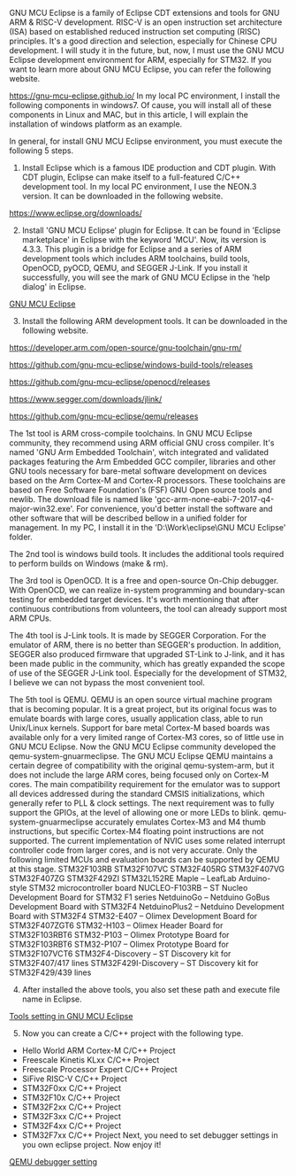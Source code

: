 GNU MCU Eclipse is a family of Eclipse CDT extensions and tools for GNU ARM & RISC-V development. RISC-V is an open instruction set architecture (ISA) based on established reduced instruction set computing (RISC) principles. It's a good direction and selection, especially for Chinese CPU development. I will study it in the future, but, now, I must use the GNU MCU Eclipse development environment for ARM, especially for STM32. If you want to learn more about GNU MCU Eclipse, you can refer the following website.

<a href="https://gnu-mcu-eclipse.github.io/">https://gnu-mcu-eclipse.github.io/</a>
In my local PC environment, I install the following components in windows7. Of cause, you will install all of these components in Linux and MAC, but in this article, I will explain the installation of windows platform as an example.

In general, for install GNU MCU Eclipse environment, you must execute the following 5 steps.

1. Install Eclipse which is a famous IDE production and CDT plugin. With CDT plugin, Eclipse can make itself to a full-featured C/C++ development tool. In my local PC environment, I use the NEON.3 version. It can be downloaded in the following website.

<a href="https://www.eclipse.org/downloads/">https://www.eclipse.org/downloads/</a>

2. Install 'GNU MCU Eclipse' plugin for Eclipse. It can be found in 'Eclipse marketplace' in Eclipse with the keyword 'MCU'. Now, its version is 4.3.3. This plugin is a bridge for Eclipse and a series of ARM development tools which includes ARM toolchains, build tools, OpenOCD, pyOCD, QEMU, and SEGGER J-Link. If you install it successfully, you will see the mark of GNU MCU Eclipse in the 'help dialog' in Eclipse.

<a href="https://github.com/wangdongshi/RTOS/blob/master/DevEnv/GNU%20MCU%20Eclipse/GNU%20MCU%20Eclipse%20Mark.JPG">GNU MCU Eclipse</a>

3. Install the following ARM development tools. It can be downloaded in the following website.

<a href="https://developer.arm.com/open-source/gnu-toolchain/gnu-rm/">https://developer.arm.com/open-source/gnu-toolchain/gnu-rm/</a>

<a href="https://github.com/gnu-mcu-eclipse/windows-build-tools/releases">https://github.com/gnu-mcu-eclipse/windows-build-tools/releases</a>

<a href="https://github.com/gnu-mcu-eclipse/openocd/releases">https://github.com/gnu-mcu-eclipse/openocd/releases</a>

<a href="https://www.segger.com/downloads/jlink/">https://www.segger.com/downloads/jlink/</a>

<a href="https://github.com/gnu-mcu-eclipse/qemu/releases">https://github.com/gnu-mcu-eclipse/qemu/releases</a>

The 1st tool is ARM cross-compile toolchains. In GNU MCU Eclipse community, they recommend using ARM official GNU cross compiler. It's named 'GNU Arm Embedded Toolchain', witch integrated and validated packages featuring the Arm Embedded GCC compiler, libraries and other GNU tools necessary for bare-metal software development on devices based on the Arm Cortex-M and Cortex-R processors. These toolchains are based on Free Software Foundation's (FSF) GNU Open source tools and newlib.
The download file is named like 'gcc-arm-none-eabi-7-2017-q4-major-win32.exe'. For convenience, you'd better install the software and other software that will be described bellow in a unified folder for management. In my PC, I install it in the 'D:\Work\eclipse\GNU MCU Eclipse' folder.

The 2nd tool is windows build tools. It includes the additional tools required to perform builds on Windows (make & rm).

The 3rd tool is OpenOCD. It is a free and open-source On-Chip debugger. With OpenOCD, we can realize in-system programming and boundary-scan testing for embedded target devices. It's worth mentioning that after continuous contributions from volunteers, the tool can already support most ARM CPUs.

The 4th tool is J-Link tools. It is made by SEGGER Corporation. For the emulator of ARM, there is no better than SEGGER's production. In addition, SEGGER also produced firmware that upgraded ST-Link to J-link, and it has been made public in the community, which has greatly expanded the scope of use of the SEGGER J-Link tool. Especially for the development of STM32, I believe we can not bypass the most convenient tool.

The 5th tool is QEMU. QEMU is an open source virtual machine program that is becoming popular. It is a great project, but its original focus was to emulate boards with large cores, usually application class, able to run Unix/Linux kernels. Support for bare metal Cortex-M based boards was available only for a very limited range of Cortex-M3 cores, so of little use in GNU MCU Eclipse. Now the GNU MCU Eclipse community developed the qemu-system-gnuarmeclipse. The GNU MCU Eclipse QEMU maintains a certain degree of compatibility with the original qemu-system-arm, but it does not include the large ARM cores, being focused only on Cortex-M cores. The main compatibility requirement for the emulator was to support all devices addressed during the standard CMSIS initializations, which generally refer to PLL & clock settings. The next requirement was to fully support the GPIOs, at the level of allowing one or more LEDs to blink. qemu-system-gnuarmeclipse accurately emulates Cortex-M3 and M4 thumb instructions, but specific Cortex-M4 floating point instructions are not supported. The current implementation of NVIC uses some related interrupt controller code from larger cores, and is not very accurate. Only the following limited MCUs and evaluation boards can be supported by QEMU at this stage.
<MCU>
STM32F103RB
STM32F107VC
STM32F405RG
STM32F407VG
STM32F407ZG
STM32F429ZI
STM32L152RE
<board>
Maple – LeafLab Arduino-style STM32 microcontroller board
NUCLEO-F103RB – ST Nucleo Development Board for STM32 F1 series
NetduinoGo – Netduino GoBus Development Board with STM32F4
NetduinoPlus2 – Netduino Development Board with STM32F4
STM32-E407 – Olimex Development Board for STM32F407ZGT6
STM32-H103 – Olimex Header Board for STM32F103RBT6
STM32-P103 – Olimex Prototype Board for STM32F103RBT6
STM32-P107 – Olimex Prototype Board for STM32F107VCT6
STM32F4-Discovery – ST Discovery kit for STM32F407/417 lines
STM32F429I-Discovery – ST Discovery kit for STM32F429/439 lines

4. After installed the above tools, you also set these path and execute file name in Eclipse.

<a href="https://github.com/wangdongshi/RTOS/blob/master/DevEnv/GNU%20MCU%20Eclipse/Tools%20setting%20in%20GNU%20MCU%20Eclipse.JPG">Tools setting in GNU MCU Eclipse</a>

5. Now you can create a C/C++ project with the following type.
- Hello World ARM Cortex-M C/C++ Project
- Freescale Kinetis KLxx C/C++ Project
- Freescale Processor Expert C/C++ Project
- SiFive RISC-V C/C++ Project
- STM32F0xx C/C++ Project
- STM32F10x C/C++ Project
- STM32F2xx C/C++ Project
- STM32F3xx C/C++ Project
- STM32F4xx C/C++ Project
- STM32F7xx C/C++ Project
Next, you need to set debugger settings in you own eclipse project. Now enjoy it!

<a href="https://github.com/wangdongshi/RTOS/blob/master/DevEnv/GNU%20MCU%20Eclipse/QEMU%20debugger%20setting.JPG">QEMU debugger setting</a>
